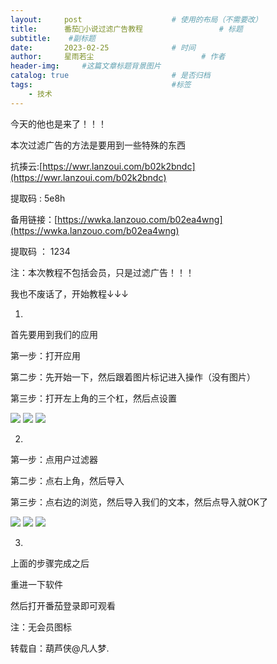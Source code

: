 ```yaml
---
layout:     post   				    # 使用的布局（不需要改）
title:      番茄🍅小说过滤广告教程 				# 标题 
subtitle:    #副标题
date:       2023-02-25 				# 时间
author:     星雨若尘 						# 作者
header-img:  	#这篇文章标题背景图片
catalog: true 						# 是否归档
tags:								#标签
    - 技术
---
```


今天的他也是来了！！！

本次过滤广告的方法是要用到一些特殊的东西

抗揍云:[https://wwr.lanzoui.com/b02k2bndc](https://wwr.lanzoui.com/b02k2bndc)  

提取码 : 5e8h

备用链接：[https://wwka.lanzouo.com/b02ea4wng](https://wwka.lanzouo.com/b02ea4wng)

提取码 ： 1234

注：本次教程不包括会员，只是过滤广告！！！

我也不废话了，开始教程↓↓↓

1.
首先要用到我们的应用

第一步：打开应用

第二步：先开始一下，然后跟着图片标记进入操作（没有图片）

第三步：打开左上角的三个杠，然后点设置

![](https://www.mediafire.com/convkey/c731/5o2ga06uyqemxao4g.jpg)
![](https://www.mediafire.com/convkey/fe73/8axudlgmolm1hvq4g.jpg)
![](https://www.mediafire.com/convkey/01e6/mnnnj7no6cev2qu4g.jpg)


2.

第一步：点用户过滤器

第二步：点右上角，然后导入

第三步：点右边的浏览，然后导入我们的文本，然后点导入就OK了

![](https://www.mediafire.com/convkey/f892/mkyo3185ucx9jcg4g.jpg)
![](https://www.mediafire.com/convkey/8c9e/q8p7iv2touzg63c4g.jpg)
![](https://www.mediafire.com/convkey/7fff/pznlrtui7eoex4s4g.jpg)

3.

上面的步骤完成之后

重进一下软件

然后打开番茄登录即可观看

注：无会员图标

转载自：葫芦侠@凡人梦.